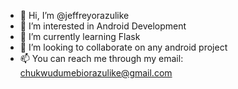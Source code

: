 - 👋 Hi, I’m @jeffreyorazulike
- 👀 I’m interested in Android Development
- 🌱 I’m currently learning Flask
- 💞️ I’m looking to collaborate on any android project
- 📫 You can reach me through my email: chukwudumebiorazulike@gmail.com

<!---
jeffreyorazulike/jeffreyorazulike is a ✨ special ✨ repository because its `README.md` (this file) appears on your GitHub profile.
You can click the Preview link to take a look at your changes.
--->
